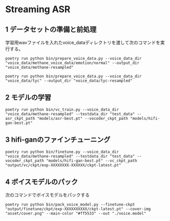 # Streaming ASR

## 1 データセットの準備と前処理

学習用wavファイルを入れたvoice_dataディレクトリを渡して次のコマンドを実行する。

```
poetry run python bin/prepare_voice_data.py --voice_data_dir "voice_data/methane_voice_data/emotion/normal" --output_dir "voice_data/methane-resampled"
```

```
poetry run python bin/prepare_voice_data.py --voice_data_dir "voice_data/tyc" --output_dir "voice_data/tyc-resampled"
```


## 2 モデルの学習

```
poetry run python bin/vc_train.py --voice_data_dir "voice_data/methane-resampled" --testdata_dir "test_data" --asr_ckpt_path "models/asr-best.pt" --vocoder_ckpt_path "models/hifi-gan-best.pt"
```

## 3 hifi-ganのファインチューニング

```
poetry run python bin/finetune.py --voice_data_dir "voice_data/methane-resampled" --testdata_dir "test_data" --vocoder_ckpt_path "models/hifi-gan-best.pt" --vc_ckpt_path "output/vc/ckpt/exp-XXXXXXXX-XXXXXX/ckpt-latest.pt"
```

## 4 ボイスモデルのパック

次のコマンドでボイスモデルをパックする

```
poetry run python bin/pack_voice_model.py --finetune-ckpt "output/finetune/ckpt/exp-XXXXXXXXXX/ckpt-latest.pt" --cover-img "asset/cover.png" --main-color "#ff5533" --out "./voice.model"
```
